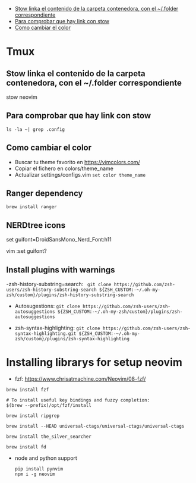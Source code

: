 - [Stow linka el contenido de la carpeta contenedora, con el ~/.folder correspondiente](#stow-linka-el-contenido-de-la-carpeta-contenedora,-con-el-~/.folder-correspondiente)
- [Para comprobar que hay link con stow](#para-comprobar-que-hay-link-con-stow)
- [Como cambiar el color](#como-cambiar-el-color)

# Tmux

## Stow linka el contenido de la carpeta contenedora, con el ~/.folder correspondiente

stow neovim

## Para comprobar que hay link con stow

`ls -la ~| grep .config`

## Como cambiar el color

- Buscar tu theme favorito en https://vimcolors.com/
- Copiar el fichero en colors/theme_name
- Actualizar settings/configs.vim `set color theme_name`

## Ranger dependency

`brew install ranger`

## NERDtree icons

set guifont=DroidSansMono_Nerd_Font:h11

vim :set guifont?

## Install plugins with warnings

-zsh-history-substring=search: ` git clone https://github.com/zsh-users/zsh-history-substring-search ${ZSH_CUSTOM:-~/.oh-my-zsh/custom}/plugins/zsh-history-substring-search`

- Autosugestions: `git clone https://github.com/zsh-users/zsh-autosuggestions ${ZSH_CUSTOM:-~/.oh-my-zsh/custom}/plugins/zsh-autosuggestions`

- zsh-syntax-highlighting: `git clone https://github.com/zsh-users/zsh-syntax-highlighting.git ${ZSH_CUSTOM:-~/.oh-my-zsh/custom}/plugins/zsh-syntax-highlighting`

# Installing librarys for setup neovim

- fzf: https://www.chrisatmachine.com/Neovim/08-fzf/

```
brew install fzf

# To install useful key bindings and fuzzy completion:
$(brew --prefix)/opt/fzf/install

brew install ripgrep

brew install --HEAD universal-ctags/universal-ctags/universal-ctags

brew install the_silver_searcher

brew install fd
```

- node and python support
  ```
  pip install pynvim
  npm i -g neovim
  ```
